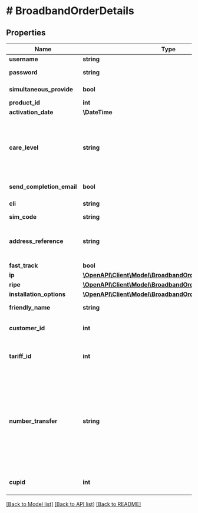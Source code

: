 # # BroadbandOrderDetails

## Properties

Name | Type | Description | Notes
------------ | ------------- | ------------- | -------------
**username** | **string** | Name of the user |
**password** | **string** | Password of the user |
**simultaneous_provide** | **bool** | Simultaneous provide |
**product_id** | **int** | ID of the product |
**activation_date** | **\DateTime** | Activation date |
**care_level** | **string** | Care level&lt;p&gt;Possible values:&lt;/p&gt;  &lt;ul&gt;  &lt;li&gt;&lt;b&gt;1&lt;/b&gt; - Standard.&lt;/li&gt;  &lt;li&gt;&lt;b&gt;2&lt;/b&gt; - Enhanced.&lt;/li&gt;  &lt;/ul&gt; |
**send_completion_email** | **bool** | Send completion email |
**cli** | **string** | Calling line identity | [optional]
**sim_code** | **string** | SIM/LORN Code | [optional]
**address_reference** | **string** | The address reference (NAD key). Required for SIM Provide orders | [optional]
**fast_track** | **bool** | Fast track order | [optional]
**ip** | [**\OpenAPI\Client\Model\BroadbandOrderIp**](BroadbandOrderIp.md) |  | [optional]
**ripe** | [**\OpenAPI\Client\Model\BroadbandOrderRIPE**](BroadbandOrderRIPE.md) |  | [optional]
**installation_options** | [**\OpenAPI\Client\Model\BroadbandOrderInstallationOptions**](BroadbandOrderInstallationOptions.md) |  | [optional]
**friendly_name** | **string** | A friendly name for the connection | [optional]
**customer_id** | **int** | ID of the customer associated to the broadband user | [optional]
**tariff_id** | **int** | ID of the broadband tariff associated to the broadband user | [optional]
**number_transfer** | **string** | Number transfer/port option&lt;p&gt;Possible values:&lt;/p&gt;  &lt;ul&gt;  &lt;li&gt;&lt;b&gt;0&lt;/b&gt; - None.&lt;/li&gt;  &lt;li&gt;&lt;b&gt;1&lt;/b&gt; - Morning.&lt;/li&gt;  &lt;li&gt;&lt;b&gt;2&lt;/b&gt; - Afternoon.&lt;/li&gt;  &lt;li&gt;&lt;b&gt;3&lt;/b&gt; - Afternoon.&lt;/li&gt;  &lt;/ul&gt; | [optional]
**cupid** | **int** | CUPID for 3rd party number transfers | [optional]

[[Back to Model list]](../../README.md#models) [[Back to API list]](../../README.md#endpoints) [[Back to README]](../../README.md)
